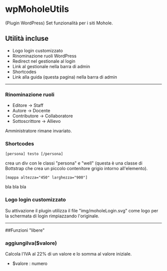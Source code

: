 wpMoholeUtils
=============

(Plugin WordPress) Set funzionalità per i siti Mohole.

## Utilità incluse

* Logo login customizzato
* Rinominazione ruoli WordPress
* Redirect nel gestionale al login
* Link al gestionale nella barra di admin
* Shortcodes
* Link alla guida (questa pagina) nella barra di admin

***

### Rinominazione ruoli
* Editore -> Staff
* Autore -> Docente
* Contributore -> Collaboratore
* Sottoscrittore -> Allievo

Amministratore rimane invariato.

### Shortcodes
	[persona] testo [/persona]	
crea un div con le classi "persona" e "well" (questa è una classe di Bottstrap che crea un piccolo contenitore grigio intorno all'elemento).

	[mappa altezza="450" larghezza="900"]
bla bla bla


### Logo login customizzato
Su attivazione il plugin utilizza il file "img/moholeLogin.svg" come logo per la schermata di login rimpiazzando l'originale.

***

##Funzioni "libere"

### aggiungiIva($valore)
Calcola l'IVA al 22% di un valore e lo somma al valore iniziale.

* $valore : numero
